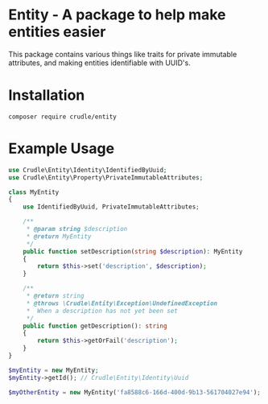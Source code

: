 # Entity - A package to help make entities easier

This package contains various things like traits for private immutable attributes, and making entities identifiable with UUID's.

# Installation

```
composer require crudle/entity
```

# Example Usage


```php
use Crudle\Entity\Identity\IdentifiedByUuid;
use Crudle\Entity\Property\PrivateImmutableAttributes;

class MyEntity
{
    use IdentifiedByUuid, PrivateImmutableAttributes;

    /**
     * @param string $description
     * @return MyEntity
     */
    public function setDescription(string $description): MyEntity
    {
        return $this->set('description', $description);
    }

    /**
     * @return string
     * @throws \Crudle\Entity\Exception\UndefinedException
     *  When a description has not yet been set
     */
    public function getDescription(): string
    {
        return $this->getOrFail('description');
    }
}

$myEntity = new MyEntity;
$myEntity->getId(); // Crudle\Entity\Identity\Uuid

$myOtherEntity = new MyEntity('fa8588c6-166d-400d-9b13-561704027e94');
```
